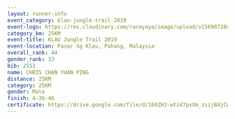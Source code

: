 ```yaml
---
layout: runner-info 
event_category: klau-jungle-trail-2019 
event-logo: https://res.cloudinary.com/raceyaya/image/upload/v1569072808/logo/klau-image_qwwxyw.png
category_km: 25KM 
event-title: KLAU Jungle Trail 2019 
event-location: Pasar Sg Klau, Pahang, Malaysia 
overall_rank: 44
gender_rank: 33
bib: 2553
name: CHRIS CHAN YUAN PING
distance: 25KM
category: 25KM
gender: Male
finish: 4-36-46
certificate: https://drive.google.com/file/d/1E0ZH3-wtz47pvXm_zsijB4jCWK6ExlBW/view?usp=sharing
---
```

